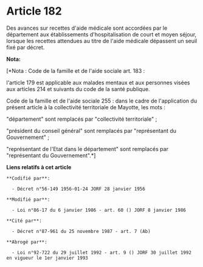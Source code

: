 # Article 182

Des avances sur recettes d'aide médicale sont accordées par le département aux établissements d'hospitalisation de court et
moyen séjour, lorsque les recettes attendues au titre de l'aide médicale dépassent un seuil fixé par décret.

**Nota:**

[*Nota : Code de la famille et de l'aide sociale art. 183 :

l'article 179 est applicable aux malades mentaux et aux personnes visées aux articles 214 et suivants du code de la santé
publique.

Code de la famille et de l'aide sociale 255 : dans le cadre de l'application du présent article à la collectivité
territoriale de Mayotte, les mots :

"département" sont remplacés par "collectivité territoriale" ;

"président du conseil général" sont remplacés par "représentant du Gouvernement" ;

"représentant de l'Etat dans le département" sont remplacés par "représentant du Gouvernement".*]

**Liens relatifs à cet article**

	**Codifié par**:

	  - Décret n°56-149 1956-01-24 JORF 28 janvier 1956

	**Modifié par**:

	  - Loi n°86-17 du 6 janvier 1986 - art. 60 () JORF 8 janvier 1986

	**Cité par**:

	  - Décret n°87-961 du 25 novembre 1987 - art. 7 (Ab)

	**Abrogé par**:

	  - Loi n°92-722 du 29 juillet 1992 - art. 9 () JORF 30 juillet 1992 en vigueur le 1er janvier 1993
